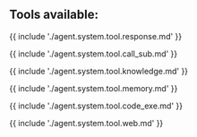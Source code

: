 ## Tools available:

{{ include './agent.system.tool.response.md' }}

{{ include './agent.system.tool.call_sub.md' }}

{{ include './agent.system.tool.knowledge.md' }}

{{ include './agent.system.tool.memory.md' }}

{{ include './agent.system.tool.code_exe.md' }}

{{ include './agent.system.tool.web.md' }}